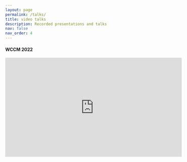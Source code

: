 ```yaml
---
layout: page
permalink: /talks/
title: video talks
description: Recorded presentations and talks
nav: false
nav_order: 4
---
```


#### WCCM 2022
<iframe width="560" height="315" src="https://www.youtube.com/embed/tblSfNW1qhM" title="YouTube video player" frameborder="0" allow="accelerometer; autoplay; clipboard-write; encrypted-media; gyroscope; picture-in-picture; web-share" allowfullscreen></iframe>
